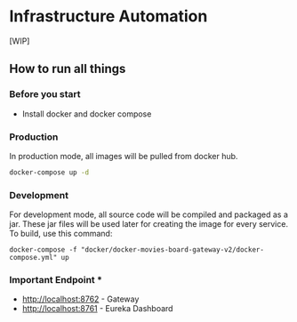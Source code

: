# Infrastructure Automation
[WIP]

## How to run all things

### Before you start
* Install docker and docker compose

### Production
In production mode, all images will be pulled from docker hub. 
```bash
docker-compose up -d
```


### Development 
For development mode, all source code will be compiled and packaged as a jar. These jar files will be used later for 
creating the image for every service. To build, use this command:
```$xslt
docker-compose -f "docker/docker-movies-board-gateway-v2/docker-compose.yml" up 
```

### Important Endpoint *
* [http://localhost:8762](http://localhost:8762) - Gateway
* [http://localhost:8761](http://localhost:8761) - Eureka Dashboard